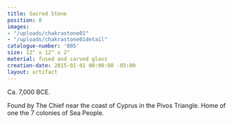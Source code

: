 ```yaml
---
title: Sacred Stone
position: 8
images:
- "/uploads/chakrastone01"
- "/uploads/chakrastone01detail"
catalogue-number: '005'
size: 12" x 12" x 2"
material: fused and carved glass
creation-date: 2015-01-01 00:00:00 -05:00
layout: artifact
---
```


Ca. 7,000 BCE.

Found by The Chief near the coast of Cyprus in the Pivos Triangle. Home of one the 7 colonies of Sea People.


